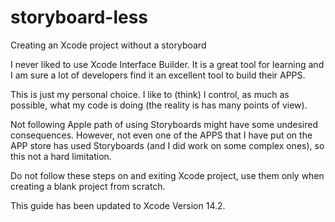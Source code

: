 # storyboard-less
Creating an Xcode project without a storyboard

I never liked to use Xcode Interface Builder. It is a great tool for learning and I am sure a lot of developers find it an excellent tool to build their APPS. 

This is just my personal choice. I like to (think) I control, as much as possible, what my code is doing (the reality is has many points of view).

Not following Apple path of using Storyboards might have some undesired consequences. However, not even one of the APPS that I have put on the APP store has used Storyboards (and I did work on some complex ones), so this not a hard limitation.

Do not follow these steps on and exiting Xcode project, use them only when creating a blank project from scratch.

This guide has been updated to Xcode Version 14.2.



